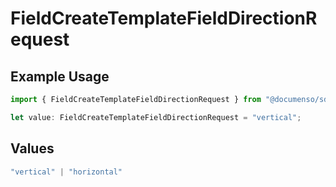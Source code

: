 # FieldCreateTemplateFieldDirectionRequest

## Example Usage

```typescript
import { FieldCreateTemplateFieldDirectionRequest } from "@documenso/sdk-typescript/models/operations";

let value: FieldCreateTemplateFieldDirectionRequest = "vertical";
```

## Values

```typescript
"vertical" | "horizontal"
```